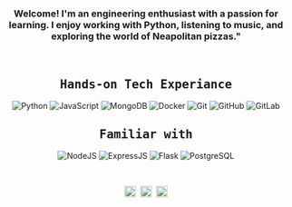 <!--👨‍💻💪🏼📚🌱👯🤔💬 📫😄⚡😉🔭-->

<div align="center"size='20px'><h3> Welcome!
 I'm an engineering enthusiast with a passion for learning.
 I enjoy working with Python, listening to music, and exploring the world of Neapolitan pizzas." <br> </h3>
</div>

<br>

<div align="center">
 <samp>
  <h2> Hands-on Tech Experiance </h2>
 </samp>

 ![Python](https://img.shields.io/badge/-Python-000?style=flat&logo=python)
 ![JavaScript](https://img.shields.io/badge/JavaScript-F7DF1E?style=flat&logo=javascript&logoColor=black)
 ![MongoDB](https://img.shields.io/badge/MongoDB-4EA94B?style=flat&logo=mongodb&logoColor=white)
 ![Docker](https://img.shields.io/badge/docker%20-%230db7ed.svg?&style=flat&logo=docker&logoColor=white)
 ![Git](https://img.shields.io/badge/git%20-%23F05033.svg?&style=flat&logo=git&logoColor=white)
 ![GitHub](https://img.shields.io/badge/-GitHub-181717?style=flat&logo=github)
 ![GitLab](https://img.shields.io/badge/-GitLab-181717?style=flat&logo=gitlab)

 <samp>
  <h2> Familiar with </h2>
 </samp>
 
 ![NodeJS](https://img.shields.io/badge/Node.js-43853D?style=flat&logo=node.js&logoColor=white)
 ![ExpressJS](https://img.shields.io/badge/Express.js-404D59?style=flat&logo=Express&logoColor=white)
 ![Flask](https://img.shields.io/badge/Flask-FEFEFE?style=flate&logo=flask&logoColor=black)
 ![PostgreSQL](https://img.shields.io/badge/-PostgreSQL-21759B?style=flat&logo=PostgreSQL&logoColor=white)
</div>

<br>

<p align="center"><samp>
    <a href="https://linkedin.com/in/yarivga" target="_blank"><img align="center" src="https://cdn.jsdelivr.net/npm/simple-icons@3.0.1/icons/linkedin.svg" alt="yarivga" height="20" width="20" /></a>
    <a href="https://stackoverflow.com/users/10566900/yariv-g" target="_blank"><img align="center" src="https://cdn.jsdelivr.net/npm/simple-icons@3.0.1/icons/stackoverflow.svg" alt="yariv1052" height="20" width="20" /></a>
    <a href="https://instagram.com/yariv1052" target="_blank"><img align="center" src="https://cdn.jsdelivr.net/npm/simple-icons@3.0.1/icons/instagram.svg" alt="yariv1052" height="20" width="20" /></a>
  </samp>
</p>

